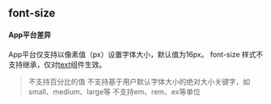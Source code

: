 ## font-size


<!-- CSSJSON.font-size.description -->

<!-- CSSJSON.font-size.syntax -->

<!-- CSSJSON.font-size.values -->

<!-- CSSJSON.font-size.defaultValue -->

<!-- CSSJSON.font-size.unixTags -->

<!-- CSSJSON.font-size.compatibility -->

#### App平台差异
App平台仅支持以像素值（px）设置字体大小，默认值为16px。
font-size 样式不支持继承，仅对[text](../component/text.md)组件生效。
> 不支持百分比的值
> 不支持基于用户默认字体大小的绝对大小关键字，如small、medium、large等
> 不支持em、rem、ex等单位

<!-- CSSJSON.font-size.reference -->